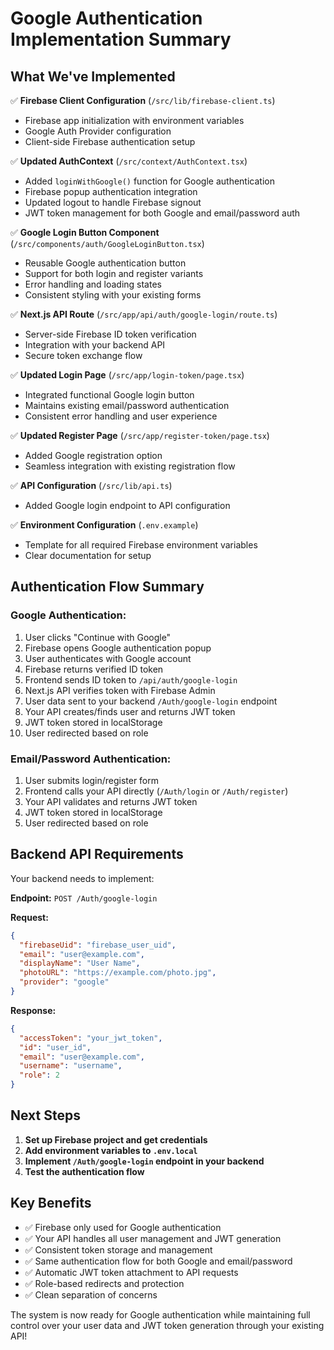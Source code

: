 # Google Authentication Implementation Summary

## What We've Implemented

✅ **Firebase Client Configuration** (`/src/lib/firebase-client.ts`)
- Firebase app initialization with environment variables
- Google Auth Provider configuration
- Client-side Firebase authentication setup

✅ **Updated AuthContext** (`/src/context/AuthContext.tsx`)
- Added `loginWithGoogle()` function for Google authentication
- Firebase popup authentication integration
- Updated logout to handle Firebase signout
- JWT token management for both Google and email/password auth

✅ **Google Login Button Component** (`/src/components/auth/GoogleLoginButton.tsx`)
- Reusable Google authentication button
- Support for both login and register variants
- Error handling and loading states
- Consistent styling with your existing forms

✅ **Next.js API Route** (`/src/app/api/auth/google-login/route.ts`)
- Server-side Firebase ID token verification
- Integration with your backend API
- Secure token exchange flow

✅ **Updated Login Page** (`/src/app/login-token/page.tsx`)
- Integrated functional Google login button
- Maintains existing email/password authentication
- Consistent error handling and user experience

✅ **Updated Register Page** (`/src/app/register-token/page.tsx`)
- Added Google registration option
- Seamless integration with existing registration flow

✅ **API Configuration** (`/src/lib/api.ts`)
- Added Google login endpoint to API configuration

✅ **Environment Configuration** (`.env.example`)
- Template for all required Firebase environment variables
- Clear documentation for setup

## Authentication Flow Summary

### Google Authentication:
1. User clicks "Continue with Google"
2. Firebase opens Google authentication popup
3. User authenticates with Google account
4. Firebase returns verified ID token
5. Frontend sends ID token to `/api/auth/google-login`
6. Next.js API verifies token with Firebase Admin
7. User data sent to your backend `/Auth/google-login` endpoint
8. Your API creates/finds user and returns JWT token
9. JWT token stored in localStorage
10. User redirected based on role

### Email/Password Authentication:
1. User submits login/register form
2. Frontend calls your API directly (`/Auth/login` or `/Auth/register`)
3. Your API validates and returns JWT token
4. JWT token stored in localStorage
5. User redirected based on role

## Backend API Requirements

Your backend needs to implement:

**Endpoint:** `POST /Auth/google-login`

**Request:**
```json
{
  "firebaseUid": "firebase_user_uid",
  "email": "user@example.com", 
  "displayName": "User Name",
  "photoURL": "https://example.com/photo.jpg",
  "provider": "google"
}
```

**Response:**
```json
{
  "accessToken": "your_jwt_token",
  "id": "user_id",
  "email": "user@example.com", 
  "username": "username",
  "role": 2
}
```

## Next Steps

1. **Set up Firebase project and get credentials**
2. **Add environment variables to `.env.local`**
3. **Implement `/Auth/google-login` endpoint in your backend**
4. **Test the authentication flow**

## Key Benefits

- ✅ Firebase only used for Google authentication
- ✅ Your API handles all user management and JWT generation
- ✅ Consistent token storage and management
- ✅ Same authentication flow for both Google and email/password
- ✅ Automatic JWT token attachment to API requests
- ✅ Role-based redirects and protection
- ✅ Clean separation of concerns

The system is now ready for Google authentication while maintaining full control over your user data and JWT token generation through your existing API!
